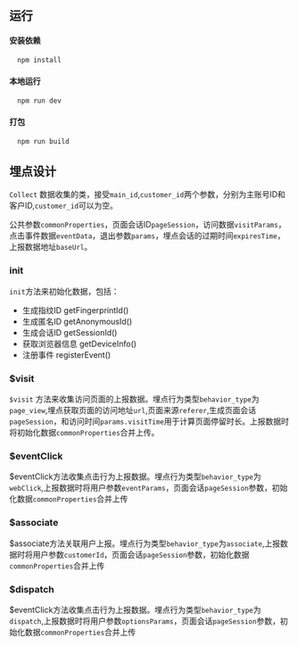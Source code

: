 ## 运行
#### 安装依赖

```js
  npm install 
```

#### 本地运行

```js
  npm run dev
```

#### 打包

```js
  npm run build
```

## 埋点设计

  `Collect` 数据收集的类，接受`main_id`,`customer_id`两个参数，分别为主账号ID和客户ID,`customer_id`可以为空。

  公共参数`commonProperties`，页面会话ID`pageSession`，访问数据`visitParams`，点击事件数据`eventData`，退出参数`params`，埋点会话的过期时间`expiresTime`，上报数据地址`baseUrl`。
### init
`init`方法来初始化数据，包括：
- 生成指纹ID getFingerprintId()
- 生成匿名ID getAnonymousId()
- 生成会话ID getSessionId()
- 获取浏览器信息 getDeviceInfo()
- 注册事件 registerEvent()
###  $visit
`$visit` 方法来收集访问页面的上报数据。埋点行为类型`behavior_type`为`page_view`,埋点获取页面的访问地址`url`,页面来源`referer`,生成页面会话`pageSession`，和访问时间`params.visitTime`用于计算页面停留时长。上报数据时将初始化数据`commonProperties`合并上传。
###  $eventClick
$eventClick方法收集点击行为上报数据。埋点行为类型`behavior_type`为`webClick`,上报数据时将用户参数`eventParams`，页面会话`pageSession`参数，初始化数据`commonProperties`合并上传

###  $associate
$associate方法关联用户上报。埋点行为类型`behavior_type`为`associate`,上报数据时将用户参数`customerId`，页面会话`pageSession`参数，初始化数据`commonProperties`合并上传

###  $dispatch
$eventClick方法收集点击行为上报数据。埋点行为类型`behavior_type`为`dispatch`,上报数据时将用户参数`optionsParams`，页面会话`pageSession`参数，初始化数据`commonProperties`合并上传
